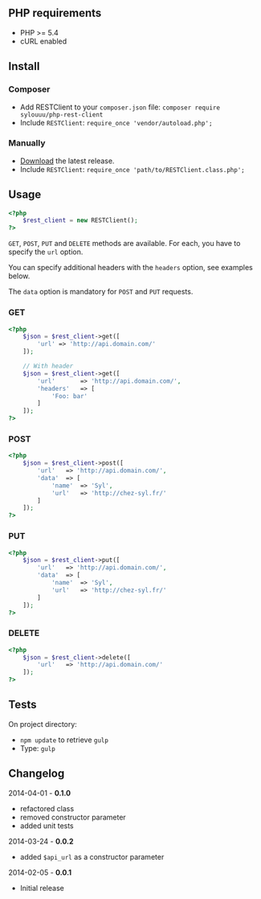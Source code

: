 ## PHP requirements

* PHP >= 5.4
* cURL enabled

## Install

### Composer

* Add RESTClient to your ```composer.json``` file: ```composer require sylouuu/php-rest-client```
* Include ```RESTClient```: ```require_once 'vendor/autoload.php';```

### Manually

* [Download](https://github.com/sylouuu/php-rest-client/releases) the latest release.
* Include ```RESTClient```: ```require_once 'path/to/RESTClient.class.php';```

## Usage

```php
<?php
    $rest_client = new RESTClient();
?>
```

```GET```, ```POST```, ```PUT``` and ```DELETE``` methods are available. For each, you have to specify the ```url``` option.

You can specify additional headers with the ```headers``` option, see examples below.

The ```data``` option is mandatory for  ```POST``` and ```PUT``` requests.

### GET

```php
<?php
    $json = $rest_client->get([
        'url' => 'http://api.domain.com/'
    ]);

    // With header
    $json = $rest_client->get([
        'url'       => 'http://api.domain.com/',
        'headers'   => [
            'Foo: bar'
        ]
    ]);
?>
```

### POST

```php
<?php
    $json = $rest_client->post([
        'url'   => 'http://api.domain.com/',
        'data'  => [
            'name'  => 'Syl',
            'url'   => 'http://chez-syl.fr/'
        ]
    ]);
?>
```

### PUT

```php
<?php
    $json = $rest_client->put([
        'url'   => 'http://api.domain.com/',
        'data'  => [
            'name'  => 'Syl',
            'url'   => 'http://chez-syl.fr/'
        ]
    ]);
?>
```

### DELETE

```php
<?php
    $json = $rest_client->delete([
        'url'   => 'http://api.domain.com/'
    ]);
?>
```

## Tests

On project directory:

* ```npm update``` to retrieve ```gulp```
* Type: ```gulp```

## Changelog

2014-04-01 - **0.1.0**

* refactored class
* removed constructor parameter
* added unit tests

2014-03-24 - **0.0.2**

* added ```$api_url``` as a constructor parameter

2014-02-05 - **0.0.1**

* Initial release
